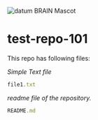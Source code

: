 
![datum BRAIN Mascot][logo]

[logo]: https://i.ytimg.com/vi/Sbcx2dLcXkM/maxresdefault.jpg "datum-BRAIN mascot"

# test-repo-101
 This repo has following files: 

_Simple Text file_
```javascript
file1.txt
```
 
_readme file of the repository._
```javascript
README.md
```

